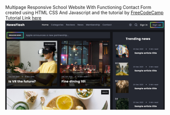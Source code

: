 Multipage Responsive School Website With Functioning Contact Form created using HTML CSS And Javascript and the tutorial by <a href="https://www.youtube.com/c/Freecodecamp">FreeCodeCamp</a>
<br> Tutorial Link <a href="https://youtu.be/-8LTPIJBGwQ">here</a>
![Project Thumbnail](./thumbnail.jpg)
